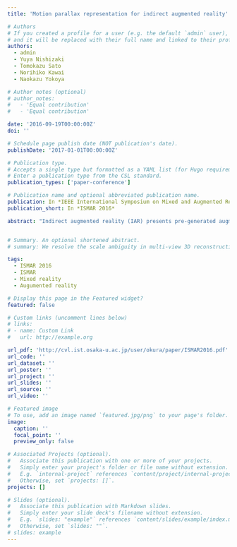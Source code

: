 ```yaml
---
title: 'Motion parallax representation for indirect augmented reality'

# Authors
# If you created a profile for a user (e.g. the default `admin` user), write the username (folder name) here
# and it will be replaced with their full name and linked to their profile.
authors:
  - admin
  - Yuya Nishizaki
  - Tomokazu Sato
  - Norihiko Kawai
  - Naokazu Yokoya

# Author notes (optional)
# author_notes:
#   - 'Equal contribution'
#   - 'Equal contribution'

date: '2016-09-19T00:00:00Z'
doi: ''

# Schedule page publish date (NOT publication's date).
publishDate: '2017-01-01T00:00:00Z'

# Publication type.
# Accepts a single type but formatted as a YAML list (for Hugo requirements).
# Enter a publication type from the CSL standard.
publication_types: ['paper-conference']

# Publication name and optional abbreviated publication name.
publication: In *IEEE International Symposium on Mixed and Augmented Reality (ISMAR 2016)*
publication_short: In *ISMAR 2016*

abstract: "Indirect augmented reality (IAR) presents pre-generated augmented images for achieving high-quality geometric and photometric registration between pre-captured images and virtual objects. Meanwhile, IAR causes spatial inconsistency between the real world and presented images when users move from the location where the real scene was captured. This paper describes a novel way to address the spatial inconsistency; namely, enabling viewpoint change in IAR. The key idea of this study is to employ an image-based rendering technique using pre-captured multi-view omnidirectional images to provide free-viewpoint navigation. For a pilot study, we have developed an IAR system representing a motion parallax effect using an optical-flow-based camera motion estimation."


# Summary. An optional shortened abstract.
# summary: We resolve the scale ambiguity in multi-view 3D reconstruction with dual-pixel imaging. 

tags:
  - ISMAR 2016
  - ISMAR
  - Mixed reality
  - Augumented reality

# Display this page in the Featured widget?
featured: false 

# Custom links (uncomment lines below)
# links:
# - name: Custom Link
#   url: http://example.org

url_pdf: 'http://cvl.ist.osaka-u.ac.jp/user/okura/paper/ISMAR2016.pdf'
url_code: ''
url_dataset: ''
url_poster: ''
url_project: ''
url_slides: ''
url_source: ''
url_video: ''

# Featured image
# To use, add an image named `featured.jpg/png` to your page's folder.
image:
  caption: ''
  focal_point: ''
  preview_only: false

# Associated Projects (optional).
#   Associate this publication with one or more of your projects.
#   Simply enter your project's folder or file name without extension.
#   E.g. `internal-project` references `content/project/internal-project/index.md`.
#   Otherwise, set `projects: []`.
projects: []

# Slides (optional).
#   Associate this publication with Markdown slides.
#   Simply enter your slide deck's filename without extension.
#   E.g. `slides: "example"` references `content/slides/example/index.md`.
#   Otherwise, set `slides: ""`.
# slides: example
---
```


<!-- {{% callout note %}}
Click the _Cite_ button above to demo the feature to enable visitors to import publication metadata into their reference management software.
{{% /callout %}}

{{% callout note %}}
Create your slides in Markdown - click the _Slides_ button to check out the example.
{{% /callout %}}

Add the publication's **full text** or **supplementary notes** here. You can use rich formatting such as including [code, math, and images](https://docs.hugoblox.com/content/writing-markdown-latex/). -->
